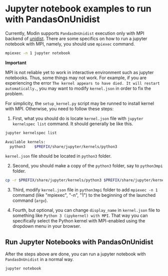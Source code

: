 # Jupyter notebook examples to run with PandasOnUnidist

Currently, Modin supports `PandasOnUnidist` execution only with MPI backend of [unidist](https://github.com/modin-project/unidist).
There are some specifics on how to run a jupyter notebook with MPI, namely, you should use `mpiexec` command.

```bash
mpiexec -n 1 jupyter notebook
```

**Important**

MPI is not reliable yet to work in interactive environment such as jupyter notebooks. Thus, some things may not work.
For example, if you are experiencing the error `The kernel appears to have died. It will restart automatically.`,
you may want to modify `kernel.json` in order to fix the problem.

For simplicity, the `setup_kernel.py` script may be runned to install kernel with MPI. Otherwise, you need to follow these steps:

1. First, what you should do is locate `kernel.json` file with `jupyter kernelspec list` command. It should generally be like this.

```bash
jupyter kernelspec list

Available kernels:
  python3    $PREFIX/share/jupyter/kernels/python3
```

`kernel.json` file should be located in `python3` folder.

2. Second, you should make a copy of the `python3` folder, say to `python3mpi` folder.

```bash
cp -r $PREFIX/share/jupyter/kernels/python3 $PREFIX/share/jupyter/kernels/python3mpi
```

3. Third, modify `kernel.json` file in `python3mpi` folder to add `mpiexec -n 1` commamd
(like "mpiexec", "-n", "1") to the beginning of the launched command (`argv`).

4. Fourth, but optional, you can change `display_name` in `kernel.json` file to something like `Python 3 (ipykernel) with MPI`.
That way you can specifically select the Python kernel with MPI-enabled using the dropdown menu in your browser.

## Run Jupyter Notebooks with PandasOnUnidist

After the steps above are done, you can run a jupyter notebook with `PandasOnUnidist` in a normal way.

```bash
jupyter notebook
```
